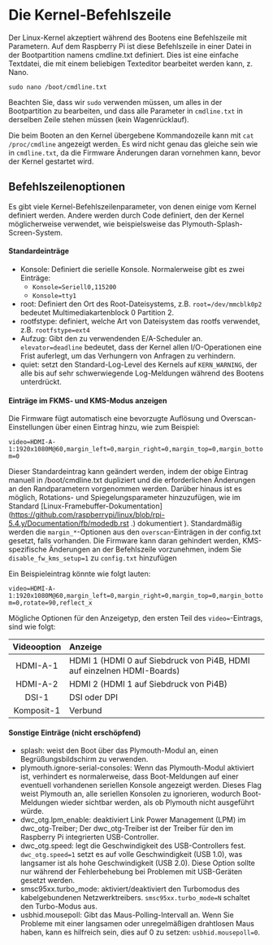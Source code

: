 # Die Kernel-Befehlszeile

Der Linux-Kernel akzeptiert während des Bootens eine Befehlszeile mit Parametern. Auf dem Raspberry Pi ist diese Befehlszeile in einer Datei in der Bootpartition namens cmdline.txt definiert. Dies ist eine einfache Textdatei, die mit einem beliebigen Texteditor bearbeitet werden kann, z. Nano.
```
sudo nano /boot/cmdline.txt
```
Beachten Sie, dass wir `sudo` verwenden müssen, um alles in der Bootpartition zu bearbeiten, und dass alle Parameter in `cmdline.txt` in derselben Zeile stehen müssen (kein Wagenrücklauf).

Die beim Booten an den Kernel übergebene Kommandozeile kann mit `cat /proc/cmdline` angezeigt werden. Es wird nicht genau das gleiche sein wie in `cmdline.txt`, da die Firmware Änderungen daran vornehmen kann, bevor der Kernel gestartet wird.

## Befehlszeilenoptionen

Es gibt viele Kernel-Befehlszeilenparameter, von denen einige vom Kernel definiert werden. Andere werden durch Code definiert, den der Kernel möglicherweise verwendet, wie beispielsweise das Plymouth-Splash-Screen-System.

#### Standardeinträge

 - Konsole: Definiert die serielle Konsole. Normalerweise gibt es zwei Einträge:
     - `Konsole=Seriell0,115200`
     - `Konsole=tty1`
 - root: Definiert den Ort des Root-Dateisystems, z.B. `root=/dev/mmcblk0p2` bedeutet Multimediakartenblock 0 Partition 2.
 - rootfstype: definiert, welche Art von Dateisystem das rootfs verwendet, z.B. `rootfstype=ext4`
 - Aufzug: Gibt den zu verwendenden E/A-Scheduler an. `elevator=deadline` bedeutet, dass der Kernel allen I/O-Operationen eine Frist auferlegt, um das Verhungern von Anfragen zu verhindern.
 - quiet: setzt den Standard-Log-Level des Kernels auf `KERN_WARNING`, der alle bis auf sehr schwerwiegende Log-Meldungen während des Bootens unterdrückt.

#### Einträge im FKMS- und KMS-Modus anzeigen

Die Firmware fügt automatisch eine bevorzugte Auflösung und Overscan-Einstellungen über einen Eintrag hinzu, wie zum Beispiel:

```video=HDMI-A-1:1920x1080M@60,margin_left=0,margin_right=0,margin_top=0,margin_bottom=0```

Dieser Standardeintrag kann geändert werden, indem der obige Eintrag manuell in /boot/cmdline.txt dupliziert und die erforderlichen Änderungen an den Randparametern vorgenommen werden. Darüber hinaus ist es möglich, Rotations- und Spiegelungsparameter hinzuzufügen, wie im Standard [Linux-Framebuffer-Dokumentation](https://github.com/raspberrypi/linux/blob/rpi-5.4.y/Documentation/fb/modedb.rst .) dokumentiert ). Standardmäßig werden die `margin_*`-Optionen aus den `overscan`-Einträgen in der config.txt gesetzt, falls vorhanden. Die Firmware kann daran gehindert werden, KMS-spezifische Änderungen an der Befehlszeile vorzunehmen, indem Sie `disable_fw_kms_setup=1` zu `config.txt` hinzufügen

Ein Beispieleintrag könnte wie folgt lauten:

```video=HDMI-A-1:1920x1080M@60,margin_left=0,margin_right=0,margin_top=0,margin_bottom=0,rotate=90,reflect_x```

Mögliche Optionen für den Anzeigetyp, den ersten Teil des `video=`-Eintrags, sind wie folgt:

| Videooption | Anzeige |
|:---:|:---|
| HDMI-A-1 | HDMI 1 (HDMI 0 auf Siebdruck von Pi4B, HDMI auf einzelnen HDMI-Boards) |
| HDMI-A-2 | HDMI 2 (HDMI 1 auf Siebdruck von Pi4B) |
| DSI-1 | DSI oder DPI |
| Komposit-1 | Verbund |

#### Sonstige Einträge (nicht erschöpfend)

 - splash: weist den Boot über das Plymouth-Modul an, einen Begrüßungsbildschirm zu verwenden.
 - plymouth.ignore-serial-consoles: Wenn das Plymouth-Modul aktiviert ist, verhindert es normalerweise, dass Boot-Meldungen auf einer eventuell vorhandenen seriellen Konsole angezeigt werden. Dieses Flag weist Plymouth an, alle seriellen Konsolen zu ignorieren, wodurch Boot-Meldungen wieder sichtbar werden, als ob Plymouth nicht ausgeführt würde.
 - dwc_otg.lpm_enable: deaktiviert Link Power Management (LPM) im dwc_otg-Treiber; Der dwc_otg-Treiber ist der Treiber für den im Raspberry Pi integrierten USB-Controller.
 - dwc_otg.speed: legt die Geschwindigkeit des USB-Controllers fest. `dwc_otg.speed=1` setzt es auf volle Geschwindigkeit (USB 1.0), was langsamer ist als hohe Geschwindigkeit (USB 2.0). Diese Option sollte nur während der Fehlerbehebung bei Problemen mit USB-Geräten gesetzt werden.
 - smsc95xx.turbo_mode: aktiviert/deaktiviert den Turbomodus des kabelgebundenen Netzwerktreibers. `smsc95xx.turbo_mode=N` schaltet den Turbo-Modus aus.
 - usbhid.mousepoll: Gibt das Maus-Polling-Intervall an. Wenn Sie Probleme mit einer langsamen oder unregelmäßigen drahtlosen Maus haben, kann es hilfreich sein, dies auf 0 zu setzen: `usbhid.mousepoll=0`.